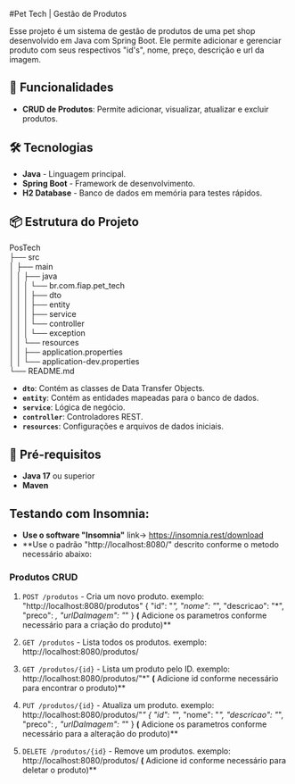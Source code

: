 #Pet Tech | Gestão de Produtos 

Esse projeto é um sistema de gestão de produtos de uma pet shop desenvolvido em Java com Spring Boot. Ele permite adicionar e gerenciar produto com seus respectivos "id's", nome, preço, descrição e url da imagem.

## 🚀 Funcionalidades

- **CRUD de Produtos**: Permite adicionar, visualizar, atualizar e excluir produtos.


## 🛠️ Tecnologias

- **Java** - Linguagem principal.
- **Spring Boot** - Framework de desenvolvimento.
- **H2 Database** - Banco de dados em memória para testes rápidos.


## 📦 Estrutura do Projeto
PosTech  
├── src  
│   ├── main  
│   │   ├── java  
│   │   │   └── br.com.fiap.pet_tech  
│   │   │       ├── dto  
│   │   │       ├── entity  
│   │   │       ├── service  
│   │   │       └── controller  
│   │   │           └── exception  
│   │   └── resources  
│   │       ├── application.properties  
│   │       └── application-dev.properties  
└── README.md  

- **`dto`**: Contém as classes de Data Transfer Objects.
- **`entity`**: Contém as entidades mapeadas para o banco de dados.
- **`service`**: Lógica de negócio.
- **`controller`**: Controladores REST.
- **`resources`**: Configurações e arquivos de dados iniciais.

## 📝 Pré-requisitos

- **Java 17** ou superior
- **Maven**

## Testando com Insomnia:
- **Use o software "Insomnia"** link-> https://insomnia.rest/download
- **Use o padrão "http://localhost:8080/"  descrito conforme o metodo necessário abaixo:


### Produtos CRUD


1. `POST /produtos` - Cria um novo produto. 
exemplo: "http://localhost:8080/produtos"
{
	"id": "*",
	"nome": "*",
	"descricao": "*",
	"preco": *,
	"urlDaImagem": "*"
}
**(** Adicione os parametros conforme necessário para a criação do produto)**

  
2. `GET /produtos` - Lista todos os produtos.
exemplo: http://localhost:8080/produtos/
   
3. `GET /produtos/{id}` - Lista um produto pelo ID.
exemplo: http://localhost:8080/produtos/"*"
**(** Adicione id conforme necessário para encontrar o produto)**

4. `PUT /produtos/{id}` - Atualiza um produto.
exemplo: http://localhost:8080/produtos/"*"
{
	"id": "*",
	"nome": "*",
	"descricao": "*",
	"preco": *,
	"urlDaImagem": "*"
}
**(** Adicione os parametros conforme necessário para a alteração do produto)**
  
5. `DELETE /produtos/{id}` - Remove um produtos.
exemplo: http://localhost:8080/produtos/
**(** Adicione id conforme necessário para deletar o produto)**


